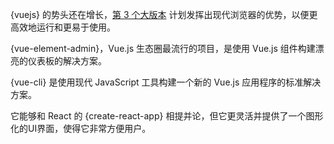 {vuejs} 的势头还在增长，[第 3 个大版本](https://medium.com/vue-mastery/evan-you-previews-vue-js-3-0-ab063dec3547) 计划发挥出现代浏览器的优势，以便更高效地运行和更易于使用。

{vue-element-admin}，Vue.js 生态圈最流行的项目，是使用 Vue.js 组件构建漂亮的仪表板的解决方案。

{vue-cli} 是使用现代 JavaScript 工具构建一个新的 Vue.js 应用程序的标准解决方案。

它能够和 React 的 {create-react-app} 相提并论，但它更灵活并提供了一个图形化的UI界面，使得它非常方便用户。

